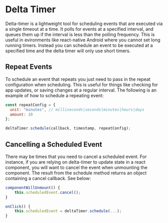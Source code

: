 # Delta Timer

Delta-timer is a lightweight tool for scheduling events that are executed via a single timeout at a time. It polls for events at a specified interval, and queues them up if the interval is less than the polling frequency. This is useful in evironments like react-native Android where you cannot set long running timers. Instead you can schedule an event to be executed at a specified time and the delta timer will only use short timers.

## Repeat Events

To schedule an event that repeats you just need to pass in the repeat configuration when scheduling. This is useful for things like checking for app updates, or saving changes at a regular interval. The following is an example of how to schedule a repeating event:

```javascript
const repeatConfig = {
  unit: "minutes", // milliseconds|seconds|minutes|hours|days
  amount: 10
};

deltaTimer.schedule(callback, timestamp, repeatConfig);
```

## Cancelling a Scheduled Event

There may be times that you need to cancel a scheduled event. For instance, if you are relying on delta-timer to update state in a react component, you will want to cancel the event when unmounting the component. The result from the schedule method returns an object containing a cancel callback. See below:

```javascript
componentWillUnmount() {
    this.scheduledEvent.cancel();
}

onClick() {
    this.scheduledEvent = deltaTimer.schedule(...);
}
```
